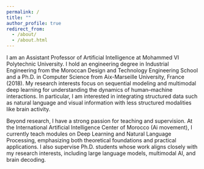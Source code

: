 ```yaml
---
permalink: /
title: ""
author_profile: true
redirect_from:
  - /about/
  - /about.html
---
```



I am an Assistant Professor of Artificial Intelligence at Mohammed VI Polytechnic University. I hold an engineering degree in Industrial Engineering from the Moroccan Design and Technology Engineering School and a Ph.D. in Computer Science from Aix-Marseille University, France (2018). My research interests focus on sequential modeling and multimodal deep learning for understanding the dynamics of human–machine interactions. In particular, I am interested in integrating structured data such as natural language and visual information with less structured modalities like brain activity.

Beyond research, I have a strong passion for teaching and supervision. At the International Artificial Intelligence Center of Morocco (Ai movement), I currently teach modules on Deep Learning and Natural Language Processing, emphasizing both theoretical foundations and practical applications. I also supervise Ph.D. students whose work aligns closely with my research interests, including large language models, multimodal AI, and brain decoding.
